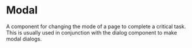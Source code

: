 # Modal

A component for changing the mode of a page to complete a critical task. This is usually used in conjunction with the dialog component to make modal dialogs.
